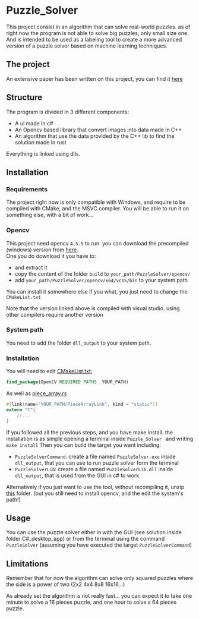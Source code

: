 # Puzzle_Solver
This project consist in an algorithm that can solve real-world puzzles. as of right now the program is not
able to solve big puzzles, only small size one. And is intended to be used as a labeling tool to create a more
advanced version of a puzzle solver based on machine learning techniques.

## The project
An extensive paper has been written on this project, you can find it [here](LaTeX_paper/paper.pdf)


## Structure

The program is divided in 3 different components:
 - A ui made in c#
 - An Opencv based library that convert images into data made in C++
 - An algorithm that use the data provided by the C++ lib to find the solution made in rust

Everything is linked using dlls.

## Installation

### Requirements

The project right now is only compatible with Windows, and require to be compiled with CMake, and
the MSVC compiler. You will be able to run it on something else, with a bit of work...

### Opencv
This project need opencv `4.5.5` to run. you can download the precompiled (windows) version from
[here](https://opencv.org/releases/).  
One you do download it you have to:
 - and extract it
 - copy the content of the folder `build` to `your_path/PuzzleSolver/opencv/`
 - add `your_path/PuzzleSolver/opencv/x64/vc15/bin` to your system path
 
You can install it somewhere else if you what, you just need to change the `CMakeList.txt`  

Note that the version linked above is compiled with visual studio. using other compilers require another version

### System path
You need to add the folder `dll_output` to your system path.

### Installation

You will need to edit [CMakeList.txt](./cpp_lib/CMakeLists.txt);
```Cmake
find_package(OpenCV REQUIRED PATHS  YOUR_PATH)
```
As well as [piece_array.rs](cpp_lib/rust_solving/src/piece_array.rs)
```rust
#[link(name="YOUR_PATH/PieceArrayLink", kind = "static")]
extern "C"{
    //...
}
```

If you followed all the previous steps, and you have make install. the installation
is as simple opening a terminal inside `Puzzle_Solver ` and writing `make install`
Then you can build the target you want including:

 - `PuzzleSolverCommand`: create a file named `PuzzleSolver.exe` inside `dll_output`, that you can use to run
puzzle solver form the terminal
 - `PuzzleSolverLib`: create a file named `PuzzleSolverLib.dll` inside `dll_output`, that is used from the 
GUI in c# to work  

Alternatively if you just want to use the tool, without recompiling it, unzip [this](dlls_output/outputs.zip) folder.
(but you still need to install opencv, and the edit the system's path!)


## Usage

You can use the puzzle solver either in with the GUI (see solution inside folder C#_desktop_app) or from
the terminal using the command `PuzzleSolver` (assuming you have executed the target `PuzzleSolverCommand`)

## Limitations

Remember that for now the algorithm can solve only squared puzzles where the side is a power of two (2x2 4x4 8x8 16x16...)  

As already set the algorithm is not really fast...  you can expect it to take one minute to solve a 16 pieces puzzle, and
one hour to solve a 64 pieces puzzle.